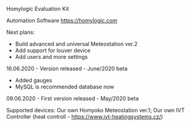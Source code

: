 Homylogic Evaluation Kit

Automation Software
https://homylogic.com


Next plans:
- Build advanced and universal Meteostation ver.2
- Add support for louver device
- Add users and more settings


16.06.2020 - Version released - June/2020 beta
- Added gauges
- MySQL is recommended database now

09.06.2020 - First version released - May/2020 beta

Supported devices:
  Our own Homyoko Meteostation ver.1;
  Our own IVT Controller (heat controll - https://www.ivt-heatingsystems.cz/)


